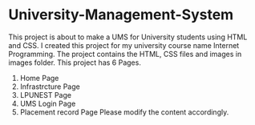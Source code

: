 # University-Management-System
This project is about to make a UMS for University students using HTML and CSS.
I created this project for my university course name Internet Programming.
The project contains the HTML, CSS files and images in images folder.
This project has 6 Pages.
1. Home Page
2. Infrastrcture Page
3. LPUNEST Page
4. UMS Login Page
5. Placement record Page
Please modify the content accordingly.